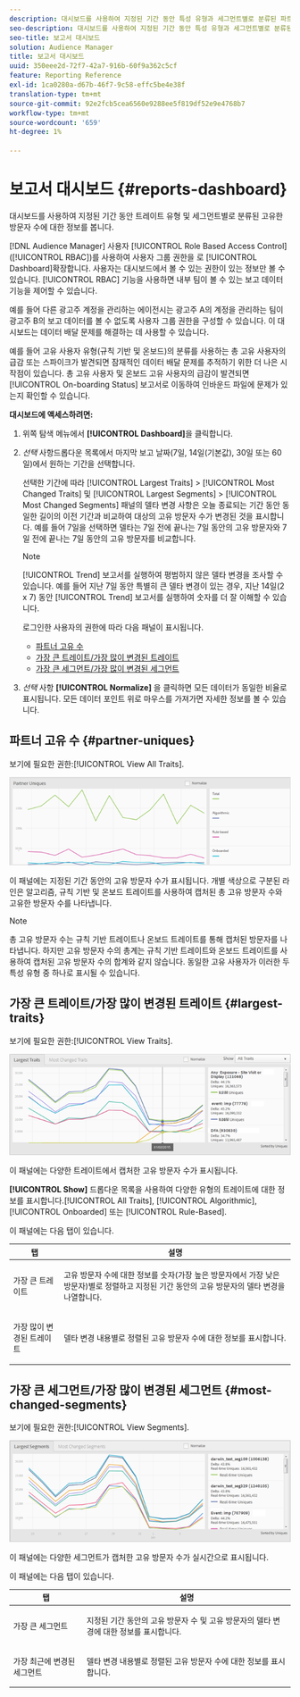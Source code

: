```yaml
---
description: 대시보드를 사용하여 지정된 기간 동안 특성 유형과 세그먼트별로 분류된 파트너의 고유 방문자 수에 대한 정보를 볼 수 있습니다.
seo-description: 대시보드를 사용하여 지정된 기간 동안 특성 유형과 세그먼트별로 분류된 파트너의 고유 방문자 수에 대한 정보를 볼 수 있습니다.
seo-title: 보고서 대시보드
solution: Audience Manager
title: 보고서 대시보드
uuid: 350eee2d-72f7-42a7-916b-60f9a362c5cf
feature: Reporting Reference
exl-id: 1ca0280a-d67b-46f7-9c58-effc5be4e38f
translation-type: tm+mt
source-git-commit: 92e2fcb5cea6560e9288ee5f819df52e9e4768b7
workflow-type: tm+mt
source-wordcount: '659'
ht-degree: 1%

---
```


# 보고서 대시보드 {#reports-dashboard}

대시보드를 사용하여 지정된 기간 동안 트레이트 유형 및 세그먼트별로 분류된 고유한 방문자 수에 대한 정보를 봅니다.

<!-- 

c_dashboard.xml

 -->

[!DNL Audience Manager] 사용자  [!UICONTROL Role Based Access Control] ([!UICONTROL RBAC])를 사용하여 사용자 그룹 권한을 로  [!UICONTROL Dashboard]확장합니다. 사용자는 대시보드에서 볼 수 있는 권한이 있는 정보만 볼 수 있습니다. [!UICONTROL RBAC] 기능을 사용하면 내부 팀이 볼 수 있는 보고 데이터 기능을 제어할 수 있습니다.

예를 들어 다른 광고주 계정을 관리하는 에이전시는 광고주 A의 계정을 관리하는 팀이 광고주 B의 보고 데이터를 볼 수 없도록 사용자 그룹 권한을 구성할 수 있습니다. 이 대시보드는 데이터 배달 문제를 해결하는 데 사용할 수 있습니다.

예를 들어 고유 사용자 유형(규칙 기반 및 온보드)의 분류를 사용하는 총 고유 사용자의 급감 또는 스파이크가 발견되면 잠재적인 데이터 배달 문제를 추적하기 위한 더 나은 시작점이 있습니다. 총 고유 사용자 및 온보드 고유 사용자의 급감이 발견되면 [!UICONTROL On-boarding Status] 보고서로 이동하여 인바운드 파일에 문제가 있는지 확인할 수 있습니다.

**대시보드에 액세스하려면:**

1. 위쪽 탐색 메뉴에서 **[!UICONTROL Dashboard]**&#x200B;을 클릭합니다.
2. *선택* 사항드롭다운 목록에서 마지막 보고 날짜(7일, 14일(기본값), 30일 또는 60일)에서 원하는 기간을 선택합니다.

   선택한 기간에 따라 [!UICONTROL Largest Traits] > [!UICONTROL Most Changed Traits] 및 [!UICONTROL Largest Segments] > [!UICONTROL Most Changed Segments] 패널의 델타 변경 사항은 오늘 종료되는 기간 동안 동일한 길이의 이전 기간과 비교하여 대상의 고유 방문자 수가 변경된 것을 표시합니다. 예를 들어 7일을 선택하면 델타는 7일 전에 끝나는 7일 동안의 고유 방문자와 7일 전에 끝나는 7일 동안의 고유 방문자를 비교합니다.

   >[!NOTE]
   >
   >[!UICONTROL Trend] 보고서를 실행하여 평범하지 않은 델타 변경을 조사할 수 있습니다. 예를 들어 지난 7일 동안 특별히 큰 델타 변경이 있는 경우, 지난 14일(2 x 7) 동안 [!UICONTROL Trend] 보고서를 실행하여 숫자를 더 잘 이해할 수 있습니다.

   로그인한 사용자의 권한에 따라 다음 패널이 표시됩니다.

   * [파트너 고유 수](../reporting/reports-dashboard.md#partner-uniques)
   * [가장 큰 트레이트/가장 많이 변경된 트레이트](../reporting/reports-dashboard.md#largest-traits)
   * [가장 큰 세그먼트/가장 많이 변경된 세그먼트](../reporting/reports-dashboard.md#most-changed-segments)

3. *선택* 사항 **[!UICONTROL Normalize]** 을 클릭하면 모든 데이터가 동일한 비율로 표시됩니다. 모든 데이터 포인트 위로 마우스를 가져가면 자세한 정보를 볼 수 있습니다.

## 파트너 고유 수 {#partner-uniques}

보기에 필요한 권한:[!UICONTROL View All Traits].

![](assets/partner_uniques.png)

이 패널에는 지정된 기간 동안의 고유 방문자 수가 표시됩니다. 개별 색상으로 구분된 라인은 알고리즘, 규칙 기반 및 온보드 트레이트를 사용하여 캡처된 총 고유 방문자 수와 고유한 방문자 수를 나타냅니다.

>[!NOTE]
>
>총 고유 방문자 수는 규칙 기반 트레이트나 온보드 트레이트를 통해 캡처된 방문자를 나타냅니다. 하지만 고유 방문자 수의 총계는 규칙 기반 트레이트와 온보드 트레이트를 사용하여 캡처된 고유 방문자 수의 합계와 같지 않습니다. 동일한 고유 사용자가 이러한 두 특성 유형 중 하나로 표시될 수 있습니다.

## 가장 큰 트레이트/가장 많이 변경된 트레이트 {#largest-traits}

보기에 필요한 권한:[!UICONTROL View Traits].

![](assets/largest_traits.png)

이 패널에는 다양한 트레이트에서 캡처한 고유 방문자 수가 표시됩니다.

**[!UICONTROL Show]** 드롭다운 목록을 사용하여 다양한 유형의 트레이트에 대한 정보를 표시합니다.[!UICONTROL All Traits], [!UICONTROL Algorithmic], [!UICONTROL Onboarded] 또는 [!UICONTROL Rule-Based].

이 패널에는 다음 탭이 있습니다.

<table id="table_DA48BDEB4E0143BEA4EB85AC26FF6AE3"> 
 <thead> 
  <tr> 
   <th colname="col1" class="entry"> 탭 </th> 
   <th colname="col2" class="entry"> 설명 </th> 
  </tr> 
 </thead>
 <tbody> 
  <tr> 
   <td colname="col1"> <p><span class="wintitle"> 가장 큰 트레이트</span> </p> </td> 
   <td colname="col2"> <p>고유 방문자 수에 대한 정보를 숫자(가장 높은 방문자에서 가장 낮은 방문자)별로 정렬하고 지정된 기간 동안의 고유 방문자의 델타 변경을 나열합니다. </p> </td> 
  </tr> 
  <tr> 
   <td colname="col1"> <p><span class="wintitle"> 가장 많이 변경된 트레이트</span> </p> </td> 
   <td colname="col2"> <p>델타 변경 내용별로 정렬된 고유 방문자 수에 대한 정보를 표시합니다. </p> </td> 
  </tr> 
 </tbody> 
</table>

## 가장 큰 세그먼트/가장 많이 변경된 세그먼트 {#most-changed-segments}

보기에 필요한 권한:[!UICONTROL View Segments].

![](assets/largest_segments.png)

이 패널에는 다양한 세그먼트가 캡처한 고유 방문자 수가 실시간으로 표시됩니다.

이 패널에는 다음 탭이 있습니다.

<table id="table_8E22E0579FA74C5A86CC40B40B2548BE"> 
 <thead> 
  <tr> 
   <th colname="col1" class="entry"> 탭 </th> 
   <th colname="col2" class="entry"> 설명 </th> 
  </tr> 
 </thead>
 <tbody> 
  <tr> 
   <td colname="col1"> <p><span class="wintitle"> 가장 큰 세그먼트</span> </p> </td> 
   <td colname="col2"> <p>지정된 기간 동안의 고유 방문자 수 및 고유 방문자의 델타 변경에 대한 정보를 표시합니다. </p> </td> 
  </tr> 
  <tr> 
   <td colname="col1"> <p><span class="wintitle"> 가장 최근에 변경된 세그먼트</span> </p> </td> 
   <td colname="col2"> <p>델타 변경 내용별로 정렬된 고유 방문자 수에 대한 정보를 표시합니다. </p> </td> 
  </tr> 
 </tbody> 
</table>
